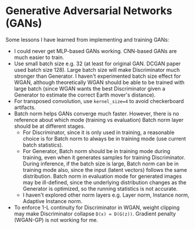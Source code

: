 # Generative Adversarial Networks (GANs)

Some lessons I have learned from implementing and training GANs:

- I could never get MLP-based GANs working. CNN-based GANs are much easier to train.
- Use small batch size e.g. 32 (at least for original GAN. DCGAN paper used batch size 128). Large batch size will make Discriminator much stronger than Generator. I haven't experimented batch size effect for WGAN, although theoretically WGAN should be able to be trained with large batch (since WGAN wants the best Discriminator given a Generator to estimate the correct Earth mover's distance).
- For transposed convolution, use `kernel_size=4` to avoid checkerboard artifacts.
- Batch norm helps GANs converge much faster. However, there is no reference about which mode (training vs evaluation) Batch norm layer should be at different stages.
  - For Discriminator, since it is only used in training, a reasonable choice is for Batch norm to always be in training mode (use current batch statistics).
  - For Generator, Batch norm should be in training mode during training, even when it generates samples for training Discriminator. During inference, if the batch size is large, Batch norm can be in training mode also, since the input (latent vectors) follows the same distribution. Batch norm in evaluation mode for generated images may be ill-defined, since the underlying distribution changes as the Generator is optimized, so the running statistics is not accurate.
  - I haven't explored other norm layers e.g. Layer norm, Instance norm, Adaptive Instance norm.
- To enforce 1-L continuity for Discriminator in WGAN, weight clipping may make Discriminator collapse `D(x) = D(G(z))`. Gradient penalty (WGAN-GP) is not working for me.
